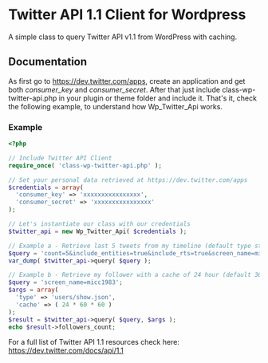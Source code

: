 Twitter API 1.1 Client for Wordpress
====================================

A simple class to query Twitter API v1.1 from WordPress with caching. 

## Documentation ## 

As first go to https://dev.twitter.com/apps, create an application and get both *consumer_key* and *consumer_secret*.
After that just include class-wp-twitter-api.php in your plugin or theme folder and include it.
That's it, check the following example, to understand how Wp_Twitter_Api works.

### Example ###

```php
<?php

// Include Twitter API Client
require_once( 'class-wp-twitter-api.php' );

// Set your personal data retrieved at https://dev.twitter.com/apps
$credentials = array(
  'consumer_key' => 'xxxxxxxxxxxxxxxx',
  'consumer_secret' => 'xxxxxxxxxxxxxxxx'
);

// Let's instantiate our class with our credentials
$twitter_api = new Wp_Twitter_Api( $credentials );

// Example a - Retrieve last 5 tweets from my timeline (default type statuses/user_timeline.json)
$query = 'count=5&include_entities=true&include_rts=true&screen_name=micc1983';
var_dump( $twitter_api->query( $query );

// Example b - Retrieve my follower with a cache of 24 hour (default 30 minutes)
$query = 'screen_name=micc1983';
$args = array(
  'type' => 'users/show.json',
  'cache' => ( 24 * 60 * 60 )
);
$result = $twitter_api->query( $query, $args );
echo $result->followers_count;
```

For a full list of Twitter API 1.1 resources check here: https://dev.twitter.com/docs/api/1.1
